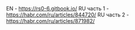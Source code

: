 EN - https://rs0-6.gitbook.io/
RU часть 1 - https://habr.com/ru/articles/844720/
RU часть 2 - https://habr.com/ru/articles/871982/
